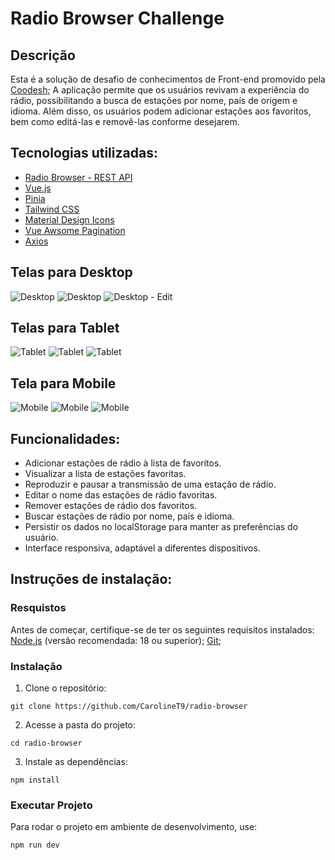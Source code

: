 # Radio Browser Challenge

## Descrição
  
Esta é a solução de desafio de conhecimentos de Front-end promovido pela [Coodesh](https://coodesh.com);
A aplicação permite que os usuários revivam a experiência do rádio, possibilitando a busca de estações por nome, país de origem e idioma. Além disso, os usuários podem adicionar estações aos favoritos, bem como editá-las e removê-las conforme desejarem.


## Tecnologias utilizadas: 
 - [Radio Browser - REST API](https://de1.api.radio-browser.info/json/stations/search?limit=10)
 - [Vue.js](https://vuejs.org) 
 - [Pinia](https://pinia.vuejs.org)
 - [Tailwind CSS](https://tailwindcss.com/)
 - [Material Design Icons](https://pictogrammers.com/library/mdi/)
 - [Vue Awsome Pagination](https://github.com/peshanghiwa/vue-awesome-paginate#readme)
 - [Axios](https://axios-http.com/ptbr/docs/intro)
    

## Telas para Desktop
![Desktop](./public/screeshots/desktop-fullscreen.png)
![Desktop](./public/screeshots/Desktop-playlist.png)
![Desktop - Edit](./public/screeshots/edit-fullscreen.png)
## Telas para Tablet
![Tablet](./public/screeshots/tablet-playlist-fullscreen.png)
![Tablet](./public/screeshots/tablet-playlist-fullscreen.png)
![Tablet](./public/screeshots/Tablet-edit.png)

## Tela para Mobile
![Mobile](./public/screeshots/mobile-playlist.png)
![Mobile](./public/screeshots/mobile-menu.png)
![Mobile](./public/screeshots/mobile-edit.png)


## Funcionalidades:
- Adicionar estações de rádio à lista de favoritos.
- Visualizar a lista de estações favoritas.
- Reproduzir e pausar a transmissão de uma estação de rádio.
- Editar o nome das estações de rádio favoritas.
- Remover estações de rádio dos favoritos.
- Buscar estações de rádio por nome, país e idioma.
- Persistir os dados no localStorage para manter as preferências do usuário.
- Interface responsiva, adaptável a diferentes dispositivos.


## Instruções de instalação: 

### Resquistos 

Antes de começar, certifique-se de ter os seguintes requisitos instalados:
[Node.js](https://nodejs.org/pt) (versão recomendada: 18 ou superior);
[Git](https://git-scm.com/);

### Instalação

1. Clone o repositório:

```
git clone https://github.com/CarolineT9/radio-browser

```
2. Acesse a pasta do projeto:

```
cd radio-browser

``` 
3. Instale as dependências:

```
npm install

``` 

### Executar Projeto

Para rodar o projeto em ambiente de desenvolvimento, use:

```
npm run dev

``` 
